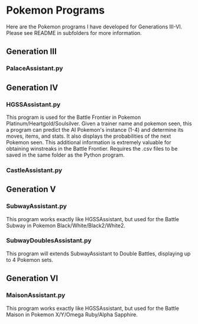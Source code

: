 # Pokemon Programs 

Here are the Pokemon programs I have developed for Generations III-VI. Please see README in subfolders for more information.

## Generation III

### PalaceAssistant.py



## Generation IV

### HGSSAssistant.py

This program is used for the Battle Frontier in Pokemon Platinum/Heartgold/Soulsilver. Given a trainer name and pokemon seen, this a program can predict the AI Pokemon's instance (1-4) and determine its moves, items, and stats. It also displays the probabilities of the next Pokemon seen. This additional information is extremely valuable for obtaining winstreaks in the Battle Frontier. Requires the .csv files to be saved in the same folder as the Python program. 

### CastleAssistant.py

## Generation V

### SubwayAssistant.py

This program works exactly like HGSSAssistant, but used for the Battle Subway in Pokemon Black/White/Black2/White2.

### SubwayDoublesAssistant.py

This program will extends SubwayAssistant to Double Battles, displaying up to 4 Pokemon sets. 

## Generation VI

### MaisonAssistant.py 

This program works exactly like HGSSAssistant, but used for the Battle Maison in Pokemon X/Y/Omega Ruby/Alpha Sapphire.




